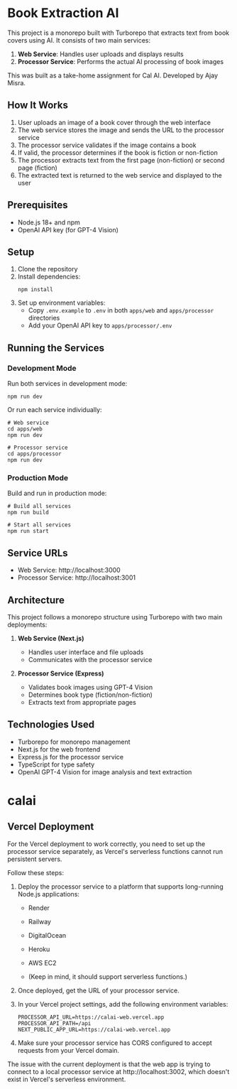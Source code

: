 # Book Extraction AI

This project is a monorepo built with Turborepo that extracts text from book covers using AI. It consists of two main services:

1. **Web Service**: Handles user uploads and displays results
2. **Processor Service**: Performs the actual AI processing of book images

This was built as a take-home assignment for Cal AI. Developed by Ajay Misra. 

## How It Works

1. User uploads an image of a book cover through the web interface
2. The web service stores the image and sends the URL to the processor service
3. The processor service validates if the image contains a book
4. If valid, the processor determines if the book is fiction or non-fiction
5. The processor extracts text from the first page (non-fiction) or second page (fiction)
6. The extracted text is returned to the web service and displayed to the user

## Prerequisites

- Node.js 18+ and npm
- OpenAI API key (for GPT-4 Vision)

## Setup

1. Clone the repository
2. Install dependencies:
   ```
   npm install
   ```
3. Set up environment variables:
   - Copy `.env.example` to `.env` in both `apps/web` and `apps/processor` directories
   - Add your OpenAI API key to `apps/processor/.env`

## Running the Services

### Development Mode

Run both services in development mode:

```
npm run dev
```

Or run each service individually:

```
# Web service
cd apps/web
npm run dev

# Processor service
cd apps/processor
npm run dev
```

### Production Mode

Build and run in production mode:

```
# Build all services
npm run build

# Start all services
npm run start
```

## Service URLs

- Web Service: http://localhost:3000
- Processor Service: http://localhost:3001

## Architecture

This project follows a monorepo structure using Turborepo with two main deployments:

1. **Web Service (Next.js)**
   - Handles user interface and file uploads
   - Communicates with the processor service

2. **Processor Service (Express)**
   - Validates book images using GPT-4 Vision
   - Determines book type (fiction/non-fiction)
   - Extracts text from appropriate pages

## Technologies Used

- Turborepo for monorepo management
- Next.js for the web frontend
- Express.js for the processor service
- TypeScript for type safety
- OpenAI GPT-4 Vision for image analysis and text extraction
# calai

## Vercel Deployment

For the Vercel deployment to work correctly, you need to set up the processor service separately, as Vercel's serverless functions cannot run persistent servers. 

Follow these steps:

1. Deploy the processor service to a platform that supports long-running Node.js applications:
   - Render
   - Railway
   - DigitalOcean
   - Heroku
   - AWS EC2
  
   - (Keep in mind, it should support serverless functions.) 

2. Once deployed, get the URL of your processor service.

3. In your Vercel project settings, add the following environment variables:
   ```
   PROCESSOR_API_URL=https://calai-web.vercel.app
   PROCESSOR_API_PATH=/api
   NEXT_PUBLIC_APP_URL=https://calai-web.vercel.app
   ```

4. Make sure your processor service has CORS configured to accept requests from your Vercel domain.

The issue with the current deployment is that the web app is trying to connect to a local processor service at http://localhost:3002, which doesn't exist in Vercel's serverless environment.
